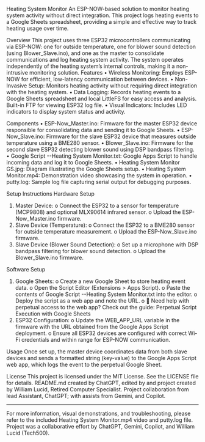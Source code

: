 Heating System Monitor
An ESP-NOW-based solution to monitor heating system activity without direct integration. This project logs heating events to a Google Sheets spreadsheet, providing a simple and effective way to track heating usage over time.

Overview
This project uses three ESP32 microcontrollers communicating via ESP-NOW: one for outside temperature, one for blower sound detection (using Blower_Slave.ino), and one as the master to consolidate communications and log heating system activity. The system operates independently of the heating system’s internal controls, making it a non-intrusive monitoring solution.
Features
•	Wireless Monitoring: Employs ESP-NOW for efficient, low-latency communication between devices.
•	Non-Invasive Setup: Monitors heating activity without requiring direct integration with the heating system.
•	Data Logging: Records heating events to a Google Sheets spreadsheet and local LittleFS for easy access and analysis. Built-in FTP for viewing ESP32 log file.
•	Visual Indicators: Includes LED indicators to display system status and activity.

Components
•	ESP-Now_Master.ino: Firmware for the master ESP32 device responsible for consolidating data and sending it to Google Sheets.
•	ESP-Now_Slave.ino: Firmware for the slave ESP32 device that measures outside temperature using a BME280 sensor.
•	Blower_Slave.ino: Firmware for the second slave ESP32 detecting blower sound using DSP bandpass filtering.
•	Google Script --Heating System Monitor.txt: Google Apps Script to handle incoming data and log it to Google Sheets.
•	Heating System Monitor GS.jpg: Diagram illustrating the Google Sheets setup.
•	Heating System Monitor.mp4: Demonstration video showcasing the system in operation.
•	putty.log: Sample log file capturing serial output for debugging purposes.

Setup Instructions
  Hardware Setup
1.	Master Device:
o	Connect the ESP32 to a sensor for temperature (MCP9808) and optional MLX90614 infrared sensor.
o	Upload the ESP-Now_Master.ino firmware.
2.	Slave Device (Temperature):
o	Connect the ESP32 to a BME280 sensor for outside temperature measurement.
o	Upload the ESP-Now_Slave.ino firmware.
3.	Slave Device (Blower Sound Detection):
o	Set up a microphone with DSP bandpass filtering for blower sound detection.
o	Upload the Blower_Slave.ino firmware.

  Software Setup
1.	Google Sheets:
o	Create a new Google Sheet to store heating event data.
o	Open the Script Editor (Extensions > Apps Script).
o	Paste the contents of Google Script --Heating System Monitor.txt into the editor.
o	Deploy the script as a web app and note the URL.
o	📘 Need help with perpetual access to the web app? Check out the guide: Perpetual Script Execution with Google Sheets
2.	ESP32 Configuration:
o	Update the WEB_APP_URL variable in the firmware with the URL obtained from the Google Apps Script deployment.
o	Ensure all ESP32 devices are configured with correct Wi-Fi credentials and within range for ESP-NOW communication.

Usage
Once set up, the master device coordinates data from both slave devices and sends a formatted string (key-value) to the Google Apps Script web app, which logs the event to the perpetual Google Sheet.

License
This project is licensed under the MIT License. See the LICENSE file for details.
README.md created by ChatGPT, edited by and project created by William Lucid, Retired Computer Specialist. Project collaboration from lead Assistant, ChatGPT; with assists from Gemini, and Copilot.
________________________________________
For more information, visual demonstrations, and troubleshooting, please refer to the included Heating System Monitor.mp4 video and putty.log file.
Project was a collaborative effort by ChatGPT, Gemini, Copilot, and William Lucid (Tech500).

